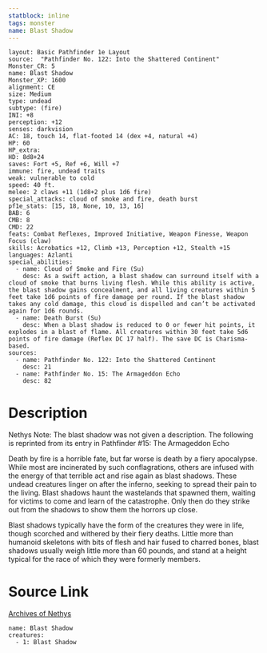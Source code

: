 ```yaml
---
statblock: inline
tags: monster
name: Blast Shadow
---
```

```statblock
layout: Basic Pathfinder 1e Layout
source:  "Pathfinder No. 122: Into the Shattered Continent"
Monster_CR: 5
name: Blast Shadow
Monster_XP: 1600
alignment: CE
size: Medium
type: undead
subtype: (fire)
INI: +8
perception: +12
senses: darkvision
AC: 18, touch 14, flat-footed 14 (dex +4, natural +4)
HP: 60
HP_extra: 
HD: 8d8+24
saves: Fort +5, Ref +6, Will +7
immune: fire, undead traits
weak: vulnerable to cold
speed: 40 ft.
melee: 2 claws +11 (1d8+2 plus 1d6 fire)
special_attacks: cloud of smoke and fire, death burst
pf1e_stats: [15, 18, None, 10, 13, 16]
BAB: 6
CMB: 8
CMD: 22
feats: Combat Reflexes, Improved Initiative, Weapon Finesse, Weapon Focus (claw)
skills: Acrobatics +12, Climb +13, Perception +12, Stealth +15
languages: Azlanti
special_abilities:
  - name: Cloud of Smoke and Fire (Su)
    desc: As a swift action, a blast shadow can surround itself with a cloud of smoke that burns living flesh. While this ability is active, the blast shadow gains concealment, and all living creatures within 5 feet take 1d6 points of fire damage per round. If the blast shadow takes any cold damage, this cloud is dispelled and can’t be activated again for 1d6 rounds.
  - name: Death Burst (Su)
    desc: When a blast shadow is reduced to 0 or fewer hit points, it explodes in a blast of flame. All creatures within 30 feet take 5d6 points of fire damage (Reflex DC 17 half). The save DC is Charisma-based.
sources:
  - name: Pathfinder No. 122: Into the Shattered Continent
    desc: 21
  - name: Pathfinder No. 15: The Armageddon Echo
    desc: 82
```
# Description
Nethys Note: The blast shadow was not given a description. The following is reprinted from its entry in Pathfinder #15: The Armageddon Echo

Death by fire is a horrible fate, but far worse is death by a fiery apocalypse. While most are incinerated by such conflagrations, others are infused with the energy of that terrible act and rise again as blast shadows. These undead creatures linger on after the inferno, seeking to spread their pain to the living. Blast shadows haunt the wastelands that spawned them, waiting for victims to come and learn of the catastrophe. Only then do they strike out from the shadows to show them the horrors up close.

Blast shadows typically have the form of the creatures they were in life, though scorched and withered by their fiery deaths. Little more than humanoid skeletons with bits of flesh and hair fused to charred bones, blast shadows usually weigh little more than 60 pounds, and stand at a height typical for the race of which they were formerly members.
# Source Link
[Archives of Nethys](https://aonprd.com/MonsterDisplay.aspx?ItemName=Blast%20Shadow)
```encounter-table
name: Blast Shadow
creatures:
  - 1: Blast Shadow
```

